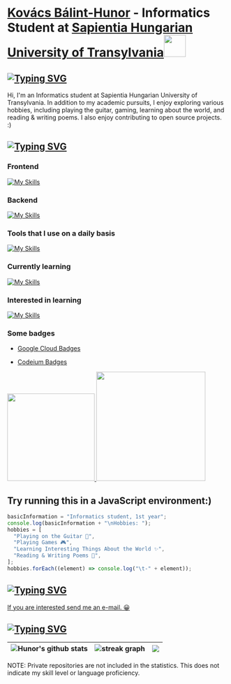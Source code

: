 # [Kovács Bálint-Hunor](https://kovacsbalinthunor.com) - Informatics Student at [Sapientia Hungarian University of Transylvania](https://ms.sapientia.ro/en/)<img src="https://media.giphy.com/media/5eLDrEaRGHegx2FeF2/giphy.gif" width="50">

## [![Typing SVG](https://readme-typing-svg.demolab.com?font=Fira+Code&weight=500&size=30&duration=3000&pause=1000&vCenter=true&random=false&width=720&lines=About+me)](https://git.io/typing-svg)

Hi, I'm an Informatics student at Sapientia Hungarian University of Transylvania. In addition to my academic pursuits, I enjoy exploring various hobbies, including playing the guitar, gaming, learning about the world, and reading & writing poems. I also enjoy contributing to open source projects. :)

## [![Typing SVG](https://readme-typing-svg.demolab.com?font=Fira+Code&weight=500&size=30&duration=3000&pause=1000&vCenter=true&random=false&width=720&lines=My+skills)](https://git.io/typing-svg)

### Frontend

[![My Skills](https://skillicons.dev/icons?i=html,css,react,jquery,svelte,vite,bootstrap,js,ts,tailwind,laravel)](https://skillicons.dev)

### Backend

[![My Skills](https://skillicons.dev/icons?i=bash,nodejs,c,cpp,cs,mysql,java,python,php,laravel)](https://skillicons.dev)

### Tools that I use on a daily basis

[![My Skills](https://skillicons.dev/icons?i=linux,vim,neovim)](https://skillicons.dev)

### Currently learning

[![My Skills](https://skillicons.dev/icons?i=docker,go,zig,rust,v,gcp,aws)](https://skillicons.dev)

### Interested in learning

[![My Skills](https://skillicons.dev/icons?i=kubernetes,cassandra,ruby,bsd)](https://skillicons.dev)

### Some badges

<div>
    <ul>
        <li><a target="_blank" href="https://www.cloudskillsboost.google/public_profiles/41d878a9-c5b9-44b6-a3cf-c7bb19bb5359"><p>Google Cloud Badges</p></a>
        </li>
        <li><a target="_blank" href="https://codeium.com/profile/memergamer/card.png"><p>Codeium Badges</p></a>
        </li>
    </ul>
    <a target="_blank" href="https://www.cloudskillsboost.google/public_profiles/41d878a9-c5b9-44b6-a3cf-c7bb19bb5359/badges/2557008">
        <img src="https://cdn.qwiklabs.com/3lzfdnpwrMI1VXzUzD9l4CH9BwB4o59yK11xKdp2r08%3D" width="200px"/>
    </a>
    <a target="_blank" href="https://codeium.com/profile/memergamer">
        <img src="https://codeium.com/profile/memergamer/card.png" width="250px"/>
    </a>
</div>

<p align="left">
    <im,g
        src="https://komarev.com/ghpvc/?username=memergamer&color=blueviolet"
        alt="memergamer"
    />
</p>

## Try running this in a JavaScript environment:)

```js
basicInformation = "Informatics student, 1st year";
console.log(basicInformation + "\nHobbies: ");
hobbies = [
  "Playing on the Guitar 🎸",
  "Playing Games 🎮",
  "Learning Interesting Things About the World ✨",
  "Reading & Writing Poems 📓",
];
hobbies.forEach((element) => console.log("\t-" + element));
```

## [![Typing SVG](https://readme-typing-svg.demolab.com?font=Fira+Code&weight=500&size=30&duration=3000&pause=1000&vCenter=true&random=false&width=720&lines=Contact+me)](https://git.io/typing-svg)

<div>
    <a href="mailto:kovacsbalinthunor53@gmail.com?subject=Hello%20%26%20Welcome&body=Let's%20talk%20about%20some%20bussiness!"> If you are interested send me an e-mail. 😀</a>
</div>

## [![Typing SVG](https://readme-typing-svg.demolab.com?font=Fira+Code&weight=500&size=30&duration=3000&pause=1000&vCenter=true&random=false&width=720&lines=Some+stats)](https://git.io/typing-svg)

| <img align="center" src="https://github-readme-stats.vercel.app/api?username=MemerGamer&show_icons=true&include_all_commits=true&theme=dracula&hide_border=true" alt="Hunor's github stats" /> | <img align="center" src="https://streak-stats.demolab.com?user=MemerGamer&locale=en&mode=daily&theme=dracula&hide_border=false&border_radius=5" alt="streak graph"  /> | <img align="center" src="https://github-readme-stats.vercel.app/api/top-langs/?username=MemerGamer&layout=compact&include_all_commits=true&theme=dracula&hide_border=true" /> |
| ---------------------------------------------------------------------------------------------------------------------------------------------------------------------------------------------- | ---------------------------------------------------------------------------------------------------------------------------------------------------------------------- | ----------------------------------------------------------------------------------------------------------------------------------------------------------------------------- |

<p>NOTE: Private repositories are not included in the statistics. This does not indicate my skill level or language proficiency. </p>
